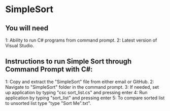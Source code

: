# SimpleSort

## You will need
1: Ability to run C# programs from command prompt.
2: Latest version of Visual Studio.

## Instructions to run Simple Sort through Command Prompt with C#:
1: Copy and extract the "SimpleSort" file from either email or GitHub.
2: Navigate to "SimpleSort" folder in the command prompt.
3: If needed, set up application by typing "csc sort_list.cs" and pressing enter
4: Run application by typing "sort_list" and pressing enter
5: To compare sorted list to unsorted list type "type "Sort Me".txt".
